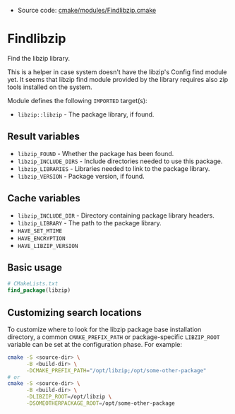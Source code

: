 <!-- This is auto-generated file. -->
* Source code: [cmake/modules/Findlibzip.cmake](https://github.com/petk/php-build-system/blob/master/cmake/cmake/modules/Findlibzip.cmake)

# Findlibzip

Find the libzip library.

This is a helper in case system doesn't have the libzip's Config find module
yet. It seems that libzip find module provided by the library requires also
zip tools installed on the system.

Module defines the following `IMPORTED` target(s):

* `libzip::libzip` - The package library, if found.

## Result variables

* `libzip_FOUND` - Whether the package has been found.
* `libzip_INCLUDE_DIRS` - Include directories needed to use this package.
* `libzip_LIBRARIES` - Libraries needed to link to the package library.
* `libzip_VERSION` - Package version, if found.

## Cache variables

* `libzip_INCLUDE_DIR` - Directory containing package library headers.
* `libzip_LIBRARY` - The path to the package library.
* `HAVE_SET_MTIME`
* `HAVE_ENCRYPTION`
* `HAVE_LIBZIP_VERSION`

## Basic usage

```cmake
# CMakeLists.txt
find_package(libzip)
```

## Customizing search locations

To customize where to look for the libzip package base
installation directory, a common `CMAKE_PREFIX_PATH` or
package-specific `LIBZIP_ROOT` variable can be set at
the configuration phase. For example:

```sh
cmake -S <source-dir> \
      -B <build-dir> \
      -DCMAKE_PREFIX_PATH="/opt/libzip;/opt/some-other-package"
# or
cmake -S <source-dir> \
      -B <build-dir> \
      -DLIBZIP_ROOT=/opt/libzip \
      -DSOMEOTHERPACKAGE_ROOT=/opt/some-other-package
```
